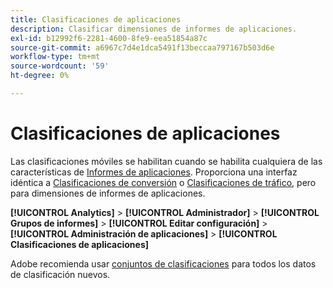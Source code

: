 ```yaml
---
title: Clasificaciones de aplicaciones
description: Clasificar dimensiones de informes de aplicaciones.
exl-id: b12992f6-2281-4600-8fe9-eea51854a87c
source-git-commit: a6967c7d4e1dca5491f13beccaa797167b503d6e
workflow-type: tm+mt
source-wordcount: '59'
ht-degree: 0%

---
```


# Clasificaciones de aplicaciones

Las clasificaciones móviles se habilitan cuando se habilita cualquiera de las características de [Informes de aplicaciones](app-reporting.md). Proporciona una interfaz idéntica a [Clasificaciones de conversión](conversion-var-admin/conversion-classifications.md) o [Clasificaciones de tráfico](c-traffic-variables/traffic-classifications.md), pero para dimensiones de informes de aplicaciones.

**[!UICONTROL Analytics]** > **[!UICONTROL Administrador]** > **[!UICONTROL Grupos de informes]** > **[!UICONTROL Editar configuración]** > **[!UICONTROL Administración de aplicaciones]** > **[!UICONTROL Clasificaciones de aplicaciones]**

Adobe recomienda usar [conjuntos de clasificaciones](/help/components/classifications/sets/overview.md) para todos los datos de clasificación nuevos.
